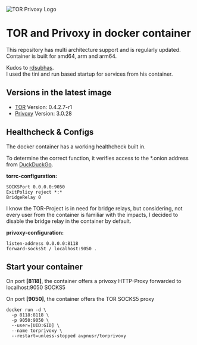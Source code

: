 ![TOR Privoxy Logo](https://i.imgur.com/rGdIzv9.png)

**TOR and Privoxy in docker container**
===

This repository has multi architecture support and is regularly updated.    
Container is built for amd64, arm and arm64.

Kudos to [rdsubhas](https://hub.docker.com/r/rdsubhas/tor-privoxy-alpine).   
I used the tini and run based startup for services from his container.

Versions in the latest image
-----
- [TOR](https://www.torproject.org/ "TOR Project Homepage") Version: 0.4.2.7-r1
- [Privoxy](https://www.privoxy.org/ "Privoxy Homepage") Version: 3.0.28

Healthcheck & Configs
-----
The docker container has a working healthcheck built in.

To determine the correct function, it verifies access to the *.onion address from [DuckDuckGo](https://duckduckgo.com/ "DuckDuckGo Homepage").

**torrc-configuration:**
```
SOCKSPort 0.0.0.0:9050
ExitPolicy reject *:*
BridgeRelay 0
```
I know the TOR-Project is in need for bridge relays, but considering, not every user from the container is familiar with the impacts, I decided to disable the bridge relay in the container by default.

**privoxy-configuration:**
```
listen-address 0.0.0.0:8118
forward-socks5t / localhost:9050 .
```

Start your container
-----
On port **[8118]**, the container offers a privoxy HTTP-Proxy forwarded to localhost:9050 SOCKS5

On port **[9050]**, the container offers the TOR SOCKS5 proxy

```
docker run -d \
  -p 8118:8118 \
  -p 9050:9050 \
  --user=[UID:GID] \
  --name torprivoxy \
  --restart=unless-stopped avpnusr/torprivoxy
```
